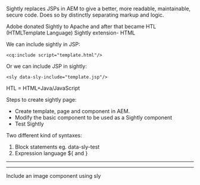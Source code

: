
Sightly replaces JSPs in AEM to give a better, more readable, maintainable, secure code. Does so by distinctly separating markup and logic.

Adobe donated Sightly to Apache and after that became HTL (HTMLTemplate Language)
Sightly extension- HTML

We can include sightly in JSP:
```
<cq:include script="template.html"/>
```
Or we can include JSP in sightly:
```
<sly data-sly-include="template.jsp"/>
```

HTL = HTML+Java/JavaScript

Steps to create sightly page: 
  * Create template, page and component in AEM.
  * Modify the basic component to be used as a Sightly component
  * Test Sightly

Two different kind of syntaxes:
  1. Block statements eg. data-sly-test 
  2. Expression language ${ and }
  
---


---
Include an image component using sly






